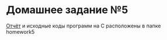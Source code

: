 # Домашнее задание №5
[Отчёт](https://github.com/Bopobywek/csa-hse-2022/blob/master/homework4/homework4.md) и исходные коды программ на C расположены в папке homework5
